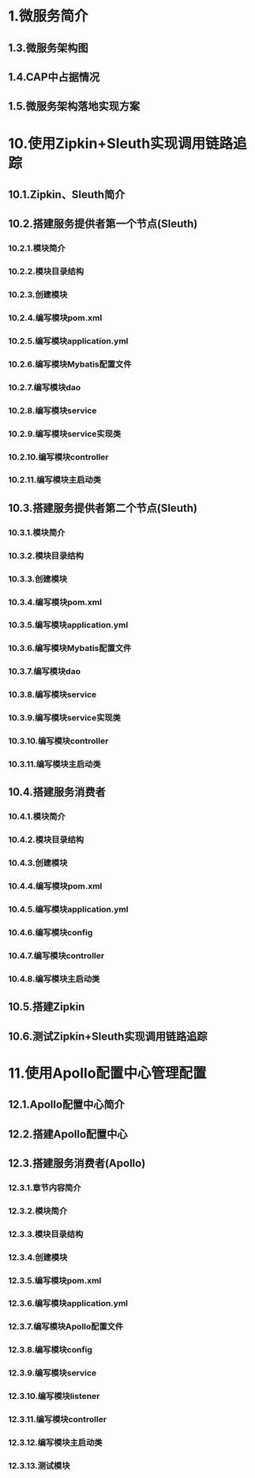 # 1.微服务简介
## 1.3.微服务架构图
## 1.4.CAP中占据情况
## 1.5.微服务架构落地实现方案
# 10.使用Zipkin+Sleuth实现调用链路追踪
## 10.1.Zipkin、Sleuth简介
## 10.2.搭建服务提供者第一个节点(Sleuth)
### 10.2.1.模块简介
### 10.2.2.模块目录结构
### 10.2.3.创建模块
### 10.2.4.编写模块pom.xml
### 10.2.5.编写模块application.yml
### 10.2.6.编写模块Mybatis配置文件
### 10.2.7.编写模块dao
### 10.2.8.编写模块service
### 10.2.9.编写模块service实现类
### 10.2.10.编写模块controller
### 10.2.11.编写模块主启动类
## 10.3.搭建服务提供者第二个节点(Sleuth)
### 10.3.1.模块简介
### 10.3.2.模块目录结构
### 10.3.3.创建模块
### 10.3.4.编写模块pom.xml
### 10.3.5.编写模块application.yml
### 10.3.6.编写模块Mybatis配置文件
### 10.3.7.编写模块dao
### 10.3.8.编写模块service
### 10.3.9.编写模块service实现类
### 10.3.10.编写模块controller
### 10.3.11.编写模块主启动类
## 10.4.搭建服务消费者
### 10.4.1.模块简介
### 10.4.2.模块目录结构
### 10.4.3.创建模块
### 10.4.4.编写模块pom.xml
### 10.4.5.编写模块application.yml
### 10.4.6.编写模块config
### 10.4.7.编写模块controller
### 10.4.8.编写模块主启动类
## 10.5.搭建Zipkin
## 10.6.测试Zipkin+Sleuth实现调用链路追踪
# 11.使用Apollo配置中心管理配置
## 12.1.Apollo配置中心简介
## 12.2.搭建Apollo配置中心
## 12.3.搭建服务消费者(Apollo)
### 12.3.1.章节内容简介
### 12.3.2.模块简介
### 12.3.3.模块目录结构
### 12.3.4.创建模块
### 12.3.5.编写模块pom.xml
### 12.3.6.编写模块application.yml
### 12.3.7.编写模块Apollo配置文件
### 12.3.8.编写模块config
### 12.3.9.编写模块service
### 12.3.10.编写模块listener
### 12.3.11.编写模块controller
### 12.3.12.编写模块主启动类
### 12.3.13.测试模块
